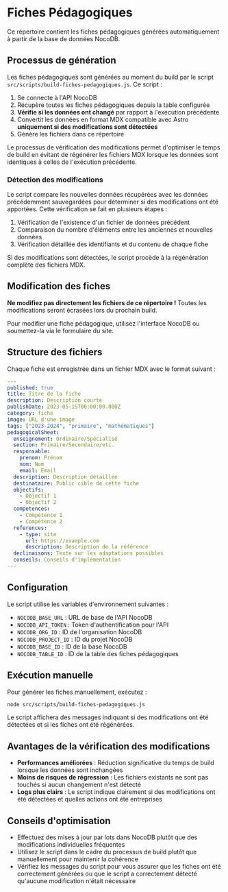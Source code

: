 # Fiches Pédagogiques

Ce répertoire contient les fiches pédagogiques générées automatiquement à partir de la base de données NocoDB.

## Processus de génération

Les fiches pédagogiques sont générées au moment du build par le script `src/scripts/build-fiches-pedagogiques.js`. Ce script :

1. Se connecte à l'API NocoDB
2. Récupère toutes les fiches pédagogiques depuis la table configurée
3. **Vérifie si les données ont changé** par rapport à l'exécution précédente
4. Convertit les données en format MDX compatible avec Astro **uniquement si des modifications sont détectées**
5. Génère les fichiers dans ce répertoire

Le processus de vérification des modifications permet d'optimiser le temps de build en évitant de régénérer les fichiers MDX lorsque les données sont identiques à celles de l'exécution précédente.

### Détection des modifications

Le script compare les nouvelles données récupérées avec les données précédemment sauvegardées pour déterminer si des modifications ont été apportées. Cette vérification se fait en plusieurs étapes :

1. Vérification de l'existence d'un fichier de données précédent
2. Comparaison du nombre d'éléments entre les anciennes et nouvelles données
3. Vérification détaillée des identifiants et du contenu de chaque fiche

Si des modifications sont détectées, le script procède à la régénération complète des fichiers MDX.

## Modification des fiches

**Ne modifiez pas directement les fichiers de ce répertoire !** Toutes les modifications seront écrasées lors du prochain build.

Pour modifier une fiche pédagogique, utilisez l'interface NocoDB ou soumettez-la via le formulaire du site.

## Structure des fichiers

Chaque fiche est enregistrée dans un fichier MDX avec le format suivant :

```yaml
---
published: true
title: Titre de la fiche
description: Description courte
publishDate: 2023-05-15T00:00:00.000Z
category: fiche
image: URL d'une image
tags: ["2023-2024", "primaire", "mathématiques"]
pedagogicalSheet:
  enseignement: Ordinaire/Spécialisé
  section: Primaire/Secondaire/etc.
  responsable:
    prenom: Prénom
    nom: Nom
    email: Email
  description: Description détaillée
  destinataire: Public cible de cette fiche
  objectifs: 
    - Objectif 1
    - Objectif 2
  competences: 
    - Compétence 1
    - Compétence 2
  references: 
    - type: site
      url: https://example.com
      description: Description de la référence
  declinaisons: Texte sur les adaptations possibles
  conseils: Conseils d'implémentation
---
```

## Configuration

Le script utilise les variables d'environnement suivantes :

- `NOCODB_BASE_URL` : URL de base de l'API NocoDB
- `NOCODB_API_TOKEN` : Token d'authentification pour l'API
- `NOCODB_ORG_ID` : ID de l'organisation NocoDB
- `NOCODB_PROJECT_ID` : ID du projet NocoDB
- `NOCODB_BASE_ID` : ID de la base NocoDB
- `NOCODB_TABLE_ID` : ID de la table des fiches pédagogiques

## Exécution manuelle

Pour générer les fiches manuellement, exécutez :

```bash
node src/scripts/build-fiches-pedagogiques.js
```

Le script affichera des messages indiquant si des modifications ont été détectées et si les fiches ont été régénérées.

## Avantages de la vérification des modifications

- **Performances améliorées** : Réduction significative du temps de build lorsque les données sont inchangées
- **Moins de risques de régression** : Les fichiers existants ne sont pas touchés si aucun changement n'est détecté
- **Logs plus clairs** : Le script indique clairement si des modifications ont été détectées et quelles actions ont été entreprises

## Conseils d'optimisation

- Effectuez des mises à jour par lots dans NocoDB plutôt que des modifications individuelles fréquentes
- Utilisez le script dans le cadre du processus de build plutôt que manuellement pour maintenir la cohérence
- Vérifiez les messages du script pour vous assurer que les fiches ont été correctement générées ou que le script a correctement détecté qu'aucune modification n'était nécessaire 